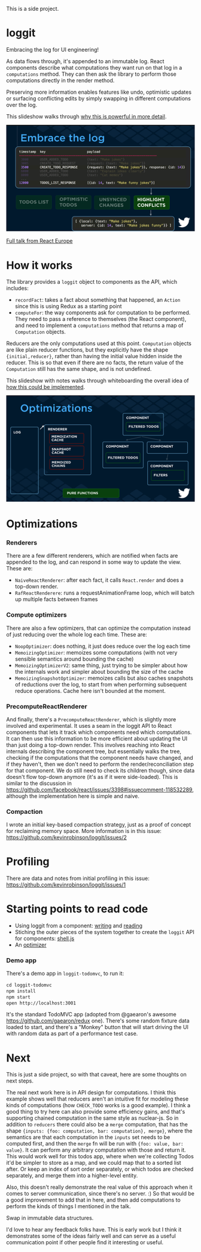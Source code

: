 This is a side project.

# loggit
Embracing the log for UI engineering!

As data flows through, it's appended to an immutable log.  React components describe what computations they want run on that log in a `computations` method.  They can then ask the library to perform those computations directly in the render method.

Preserving more information enables features like undo, optimistic updates or surfacing conflicting edits by simply swapping in different computations over the log.

This slideshow walks through [why this is powerful in more detail](docs/embrace_the_log_why.pdf).

[![why screenshot](docs/why_screenshot.png)](docs/embrace_the_log_why.pdf)

[Full talk from React Europe](https://www.youtube.com/watch?v=EOz4D_714R8&index=3&list=PLCC436JpVnK3HvUSAHpt-LRJkIK8pQG6R)

# How it works
The library provides a `loggit` object to components as the API, which includes:
 - `recordFact`: takes a fact about something that happened, an `Action` since this is using Redux as a starting point
 - `computeFor`: the way components ask for computation to be performed.  They need to pass a reference to themselves (the React component), and need to implement a `computations` method that returns a map of `Computation` objects.

Reducers are the only computations used at this point.  `Computation` objects are like plain reducer functions, but they explicitly have the shape `{initial,reducer}`, rather than having the initial value hidden inside the reducer.  This is so that even if there are no facts, the return value of the `Computation` still has the same shape, and is not undefined.

This slideshow with notes walks through whiteboarding the overall idea of [how this could be implemented](docs/embrace_the_log_whiteboarding_how.pdf).

[![how screenshot](docs/how_screenshot.png)](docs/embrace_the_log_whiteboarding_how.pdf)


# Optimizations
### Renderers
There are a few different renderers, which are notified when facts are appended to the log, and can respond in some way to update the view.  These are:
- `NaiveReactRenderer`: after each fact, it calls `React.render` and does a top-down render.
- `RafReactRenderere`: runs a requestAnimationFrame loop, which will batch up multiple facts between frames

### Compute optimizers
There are also a few optimizers, that can optimize the computation instead of just reducing over the whole log each time.  These are:
  - `NoopOptimizer`: does nothing, it just does reduce over the log each time
  - `MemoizingOptimizer`: memoizes some computations (with not very sensible semantics around 
bounding the cache)
  - `MemoizingOptimizerV2`: same thing, just trying to be simpler about how the internals work and simpler about bounding the size of the cache
  - `MemoizingSnapshotOptimizer`: memoizes calls but also caches snapshots of reductions over the log, to start from when performing subsequent reduce operations.  Cache here isn't bounded at the moment.


### PrecomputeReactRenderer
And finally, there's a `PrecomputeReactRenderer`, which is slightly more involved and experimental.  It uses a seam in the loggit API to React components that lets it track which components need which computations.  It can then use this information to be more efficient about updating the UI than just doing a top-down render.  This involves reaching into React internals describing the component tree, but essentially walks the tree, checking if the computations that the component needs have changed, and if they haven't, then we don't need to perform the render/reconciliation step for that component.  We do still need to check its children though, since data doesn't flow top-down anymore (it's as if it were side-loaded).  This is similar to the discussion in https://github.com/facebook/react/issues/3398#issuecomment-118532289, although the implementation here is simple and naive.

### Compaction
I wrote an initial key-based compaction strategy, just as a proof of concept for reclaiming memory space.  More information is in this issue: https://github.com/kevinrobinson/loggit/issues/2

# Profiling
There are data and notes from initial profiling in this issue: https://github.com/kevinrobinson/loggit/issues/1


# Starting points to read code
- Using loggit from a component: [writing](https://github.com/kevinrobinson/loggit/blob/master/loggit-todomvc/components/MainSection.js#L37) and  [reading](https://github.com/kevinrobinson/loggit/blob/master/loggit-todomvc/components/MainSection.js#L56)
- Stiching the outer pieces of the system together to create the `loggit` API for components: [shell.js](https://github.com/kevinrobinson/loggit/blob/master/loggit-todomvc/loggit/shell.js#L19)
- An [optimizer](https://github.com/kevinrobinson/loggit/blob/master/loggit-todomvc/loggit/optimizers/memoizing_snapshot_optimizer.js)

### Demo app

There's a demo app in `loggit-todomvc`, to run it:
```
cd loggit-todomvc
npm install
npm start
open http://localhost:3001
```

It's the standard TodoMVC app (adopted from @gaearon's awesome https://github.com/gaearon/redux one).  There's some random fixture data loaded to start, and there's a "Monkey" button that will start driving the UI with random data as part of a performance test case.  

# Next
This is just a side project, so with that caveat, here are some thoughts on next steps.

The real next work here is in API design for computations.  I think this example shows well that reducers aren't an intuitive fit for modeling these kinds of computations (how `CHECK_TODO` works is a good example).  I think a good thing to try here can also provide some efficiency gains, and that's supporting chained computation in the same style as nuclear-js.  So in addition to `reducers` there could also be a `merge` computation, that has the shape `{inputs: {foo: computation, bar: computation}, merge}`, where the semantics are that each computation in the `inputs` set needs to be computed first, and then the `merge` fn will be run with `{foo: value, bar: value}`.  It can perform any arbitrary computation with those and return it.  This would work well for this todos app, where when we're collecting Todos it'd be simpler to store as a map, and we could map that to a sorted list after.  Or keep an index of sort order separately, or which todos are checked separately, and merge them into a higher-level entity.

Also, this doesn't really demonstrate the real value of this approach when it comes to server communication, since there's no server. :)  So that would be a good improvement to add that in here, and then add computations to perform the kinds of things I mentioned in the talk.

Swap in immutable data structures.

I'd love to hear any feedback folks have.  This is early work but I think it demonstrates some of the ideas fairly well and can serve as a useful communication point if other people find it interesting or useful.
